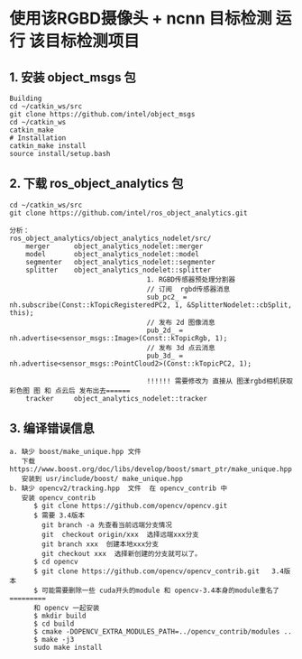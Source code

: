 # 使用该RGBD摄像头 + ncnn 目标检测 运行 该目标检测项目

## 1. 安装 object_msgs 包
    Building
    cd ~/catkin_ws/src
    git clone https://github.com/intel/object_msgs
    cd ~/catkin_ws
    catkin_make
    # Installation
    catkin_make install
    source install/setup.bash
    
## 2. 下载 ros_object_analytics 包
    cd ~/catkin_ws/src
    git clone https://github.com/intel/ros_object_analytics.git
    
    分析：
    ros_object_analytics/object_analytics_nodelet/src/
        merger      object_analytics_nodelet::merger
        model       object_analytics_nodelet::model
        segmenter   object_analytics_nodelet::segmenter
        splitter    object_analytics_nodelet::splitter    
                                      1. RGBD传感器预处理分割器 
                                      // 订阅  rgbd传感器消息
                                      sub_pc2_ = nh.subscribe(Const::kTopicRegisteredPC2, 1, &SplitterNodelet::cbSplit, this);
                                      // 发布 2d 图像消息
                                      pub_2d_ = nh.advertise<sensor_msgs::Image>(Const::kTopicRgb, 1);
                                      // 发布 3d 点云消息
                                      pub_3d_ = nh.advertise<sensor_msgs::PointCloud2>(Const::kTopicPC2, 1);
                                      
                                      !!!!!! 需要修改为 直接从 图漾rgbd相机获取 彩色图 图 和 点云后 发布出去======
        tracker     object_analytics_nodelet::tracker
        
## 3. 编译错误信息
    
    a. 缺少 boost/make_unique.hpp 文件
       下载 https://www.boost.org/doc/libs/develop/boost/smart_ptr/make_unique.hpp
       安装到 usr/include/boost/ make_unique.hpp
    b. 缺少 opencv2/tracking.hpp  文件  在 opencv_contrib 中
       安装 opencv_contrib
          $ git clone https://github.com/opencv/opencv.git
          $ 需要 3.4版本
            git branch -a 先查看当前远端分支情况
            git  checkout origin/xxx  选择远端xxx分支
            git branch xxx  创建本地xxx分支
            git checkout xxx  选择新创建的分支就可以了。
          $ cd opencv
          $ git clone https://github.com/opencv/opencv_contrib.git   3.4版本
          $ 可能需要删除一些 cuda开头的module 和 opencv-3.4本身的module重名了=========
          和 opencv 一起安装
          $ mkdir build
          $ cd build
          $ cmake -DOPENCV_EXTRA_MODULES_PATH=../opencv_contrib/modules ..
          $ make -j3
          sudo make install 
    
    
    

